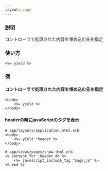 ```yaml
---
layout: page
---
```


### 説明

コントローラで処理された内容を埋め込む先を指定

### 使い方

    <%= yield %>

### 例

#### コントローラで処理された内容を埋め込む先を指定

    <body>
        <%= yield %>
    </body>

#### headerの時にjavaScriptのタグを表示

    # app/layouts/application.html.erb
    <body>
        <%= yield :header %>
    </body>

    # app/views/pages/show.thml.erb
    <% content_for :header do %>
        <%= javascript_include_tag "page.js" %>
    <% end %>
